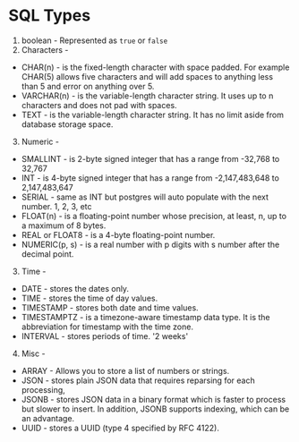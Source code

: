 # SQL Types

1. boolean - Represented as `true` or `false`
2. Characters -
  * CHAR(n) - is the fixed-length character with space padded. For example CHAR(5) allows five characters and will add spaces to anything less than 5 and error on anything over 5.
  * VARCHAR(n) - is the variable-length character string. It uses up to n characters and does not pad with spaces.
  * TEXT - is the variable-length character string. It has no limit aside from database storage space.
3. Numeric -
  * SMALLINT - is 2-byte signed integer that has a range from -32,768 to 32,767
  * INT - is 4-byte signed integer that has a range from -2,147,483,648 to 2,147,483,647
  * SERIAL - same as INT but postgres will auto populate with the next number. 1, 2, 3, etc
  * FLOAT(n) - is a floating-point number whose precision, at least, n, up to a maximum of 8 bytes.
  * REAL or FLOAT8 - is a 4-byte floating-point number.
  * NUMERIC(p, s) - is a real number with p digits with s number after the decimal point.
3. Time -
  * DATE - stores the dates only.
  * TIME - stores the time of day values.
  * TIMESTAMP - stores both date and time values.
  * TIMESTAMPTZ - is a timezone-aware timestamp data type. It is the abbreviation for timestamp with the time zone.
  * INTERVAL - stores periods of time. '2 weeks'
4. Misc -
  * ARRAY - Allows you to store a list of numbers or strings.
  * JSON - stores plain JSON data that requires reparsing for each processing,
  * JSONB - stores JSON data in a binary format which is faster to process but slower to insert. In addition, JSONB supports indexing, which can be an advantage.
  * UUID - stores a UUID (type 4 specified by RFC 4122).



